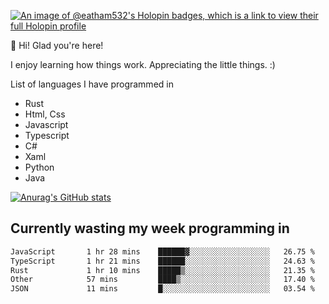 [![An image of @eatham532's Holopin badges, which is a link to view their full Holopin profile](https://holopin.me/eatham532)](https://holopin.io/@eatham532)


👋 Hi! Glad you're here!

I enjoy learning how things work. Appreciating the little things. :)


List of languages I have programmed in
- Rust
- Html, Css
- Javascript
- Typescript
- C#
- Xaml
- Python
- Java

[![Anurag's GitHub stats](https://github-readme-stats.vercel.app/api?username=Eatham532&theme=dark)](https://github.com/anuraghazra/github-readme-stats)


## Currently wasting my week programming in
<!--START_SECTION:waka-->

```txt
JavaScript       1 hr 28 mins    ██████▓░░░░░░░░░░░░░░░░░░   26.75 %
TypeScript       1 hr 21 mins    ██████░░░░░░░░░░░░░░░░░░░   24.63 %
Rust             1 hr 10 mins    █████▒░░░░░░░░░░░░░░░░░░░   21.35 %
Other            57 mins         ████▒░░░░░░░░░░░░░░░░░░░░   17.40 %
JSON             11 mins         █░░░░░░░░░░░░░░░░░░░░░░░░   03.54 %
```

<!--END_SECTION:waka-->
